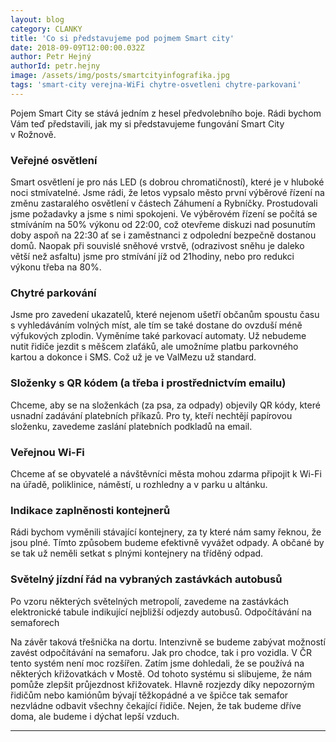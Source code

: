 ```yaml
---
layout: blog
category: CLANKY
title: 'Co si představujeme pod pojmem Smart city'
date: 2018-09-09T12:00:00.032Z
author: Petr Hejný
authorId: petr.hejny
image: /assets/img/posts/smartcityinfografika.jpg
tags: 'smart-city verejna-WiFi chytre-osvetleni chytre-parkovani'
---
```

Pojem Smart City se stává jedním z hesel předvolebního boje. Rádi bychom Vám teď představili, 
jak my si představujeme fungování Smart City v Rožnově.

### Veřejné osvětlení
Smart osvětlení je pro nás LED (s dobrou chromatičností), které je v hluboké noci stmívatelné. 
Jsme rádi, že letos vypsalo město první výběrové řízení na změnu zastaralého osvětlení v částech Záhumení a Rybníčky. Prostudovali jsme požadavky a jsme s nimi spokojeni. Ve výběrovém řízení se počítá se stmíváním na 50% výkonu od 22:00, což otevřeme diskuzi nad posunutím doby aspoň na 22:30 ať se i zaměstnanci z odpolední bezpečně dostanou domů. Naopak při souvislé sněhové vrstvě, (odrazivost sněhu je daleko větší než asfaltu) jsme pro stmívání jíž od 21hodiny, nebo pro redukci výkonu třeba na 80%.

### Chytré parkování
Jsme pro zavedení ukazatelů, které nejenom ušetří občanům spoustu času s vyhledáváním volných míst, 
ale tím se také dostane do ovzduší méně výfukových zplodin. Vyměníme také parkovací automaty. 
Už nebudeme nutit řidiče jezdit s měšcem zlaťáků, ale umožníme platbu parkovného kartou a dokonce i SMS. 
Což už je ve ValMezu už standard.

### Složenky s QR kódem (a třeba i prostřednictvím emailu)
Chceme, aby se na složenkách (za psa, za odpady) objevily QR kódy, které usnadní zadávání platebních příkazů. Pro ty, kteří nechtějí papírovou složenku, zavedeme zaslání platebních podkladů na email.

### Veřejnou Wi-Fi
Chceme ať se obyvatelé a návštěvníci města mohou zdarma připojit k Wi-Fi na úřadě, poliklinice, náměstí, u rozhledny a v parku u altánku.

### Indikace zaplněnosti kontejnerů
Rádi bychom vyměnili stávající kontejnery, za ty které nám samy řeknou, že jsou plné. Tímto způsobem budeme efektivně vyvážet odpady. A občané by se tak už neměli setkat s plnými kontejnery na tříděný odpad.

### Světelný jízdní řád na vybraných zastávkách autobusů
Po vzoru některých světelných metropolí, zavedeme na zastávkách elektronické tabule indikující nejbližší odjezdy autobusů.
Odpočítávání na semaforech

Na závěr taková třešnička na dortu. Intenzivně se budeme zabývat možností zavést odpočítávání na semaforu. Jak pro chodce, tak i pro vozidla. V ČR tento systém není moc rozšířen. Zatím jsme dohledali, že se používá na některých křižovatkách v Mostě. Od tohoto systému si slibujeme, že nám pomůže zlepšit průjezdnost křižovatek. Hlavně rozjezdy díky nepozorným řidičům nebo kamiónům bývají těžkopádné a ve špičce tak semafor nezvládne odbavit všechny čekající řidiče.  Nejen, že tak budeme dříve doma, ale budeme i dýchat lepší vzduch.

- - -

